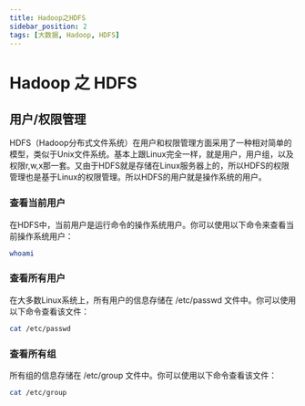 ```yaml
---
title: Hadoop之HDFS
sidebar_position: 2
tags: [大数据, Hadoop, HDFS]
---
```


# Hadoop 之 HDFS
## 用户/权限管理
HDFS（Hadoop分布式文件系统）在用户和权限管理方面采用了一种相对简单的模型，类似于Unix文件系统。基本上跟Linux完全一样，就是用户，用户组，以及权限r,w,x那一套。又由于HDFS就是存储在Linux服务器上的，所以HDFS的权限管理也是基于Linux的权限管理。所以HDFS的用户就是操作系统的用户。

### 查看当前用户
在HDFS中，当前用户是运行命令的操作系统用户。你可以使用以下命令来查看当前操作系统用户：
```bash
whoami
```
### 查看所有用户
在大多数Linux系统上，所有用户的信息存储在 /etc/passwd 文件中。你可以使用以下命令查看该文件：

```bash
cat /etc/passwd
```
### 查看所有组
所有组的信息存储在 /etc/group 文件中。你可以使用以下命令查看该文件：

```bash
cat /etc/group
```